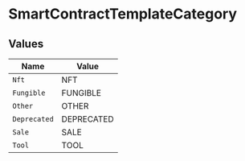 # SmartContractTemplateCategory


## Values

| Name         | Value        |
| ------------ | ------------ |
| `Nft`        | NFT          |
| `Fungible`   | FUNGIBLE     |
| `Other`      | OTHER        |
| `Deprecated` | DEPRECATED   |
| `Sale`       | SALE         |
| `Tool`       | TOOL         |